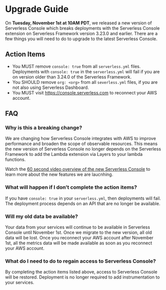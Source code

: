 <!--
title: Upgrade Guide
menuText: Upgrade Guide
description: Upgrading Serverless Console for November release
menuOrder: 1
-->
# Upgrade Guide

On **Tuesday, November 1st at 10AM PDT**, we released a new version of
Serverless Console which breaks deployments with the Serverless Console
extension on Serverless Framework version 3.23.0 and earlier. There are a few
things you will need to do to upgrade to the latest Serverless Console.

## Action Items
- You MUST remove `console: true` from all `serverless.yml` files. Deployments
with `console: true` in the `serverless.yml` will fail if you are on version
older than 3.24.0 of the Serverless Framework.
- You SHOULD remove `org: <org>` from all `severless.yml` files, if you are not
also using Serverless Dashboard.
- You MUST visit https://console.serverless.com to reconnect your AWS account.

## FAQ

### Why is this a breaking change?

We are changing how Serverless Console integrates with AWS to improve
performance and broaden the scope of observable resources. This means the new
version of Serverless Console no longer depends on the Serverless Framework to
add the Lambda extension via Layers to your lambda functions.

Watch the [60 second video overview of the new Serverless Console](https://www.loom.com/share/bfedf4f4644f4e85b1adc5f4d66f414e)
to learn more about the new features we are laucnhing.

### What will happen if I don’t complete the action items?

If you have `console: true` in your `serverless.yml`, then deployments will
fail. The deployment process depends on an API that are no longer be available.

### Will my old data be available?

Your data from your services will continue to be available in Serverless Console
until November 1st. Once we migrate to the new version, all old data will be
lost. Once you reconnect your AWS account after November 1st, all the metrics
data will be made available as soon as you reconnect your AWS account.

### What do I need to do to regain access to Serverless Console?

By completing the action items listed above, access to Serverless Console will
be restored. Deployment is no longer required to add instrumentation to your
services.

